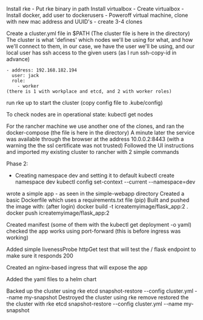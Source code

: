 Install rke 
	- Put rke binary in path 
Install virtualbox 
 	- Create virtualbox 
	- Install docker, add user to dockerusers 
	- Poweroff virtual machine, clone with new mac address and UUID's 
	- create 3-4 clones 

Create a cluster.yml file in $PATH
	(The cluster file is here in the directory)
	The cluster is what 'defines' which nodes we'll be using for what, and how we'll connect to them, in our case, we have the user we'll be using, and our local user has ssh access to the given users (as I run ssh-copy-id in advance)

    - address: 192.168.182.194
      user: jack
      role:
        - worker
	(there is 1 with workplace and etcd, and 2 with worker roles)
run rke up to start the cluster (copy config file to .kube/config) 

To check nodes are in operational state: 
kubectl get nodes 

For the rancher machine we use another one of the clones, and ran the docker-compose (the file is here in the directory)
A minute later the service was available through the browser at the address 10.0.0.2:8443 (with a warning the the ssl certificate was not trusted) 
Followed the UI instructions and imported my existing cluster to rancher with 2 simple commands 


Phase 2:  
 - Creating namespace dev and setting it to default 
kubectl create namespace dev
kubectl config set-context --current --namespace=dev

wrote a simple app - as seen in the simple-webapp directory 
Created a basic Dockerfile which uses a requirements.txt file (pip)
Built and pushed the image with: (after login)
docker build -t icreatemyimage/flask_app:2 . 
docker push icreatemyimage/flask_app:2 

Created manifest (some of them with the kubectl get deployment -o yaml)
checked the app works using port-forward (this is before ingress was working) 

Added simple livenessProbe httpGet test that will test the / flask endpoint to make sure it responds 200

Created an nginx-based ingress that will expose the app 

Added the yaml files to a helm chart 


Backed up the cluster using 
rke etcd snapshot-restore --config cluster.yml --name my-snapshot
Destroyed the cluster using 
rke remove 
restored the the cluster with 
rke etcd snapshot-restore --config cluster.yml --name my-snapshot
